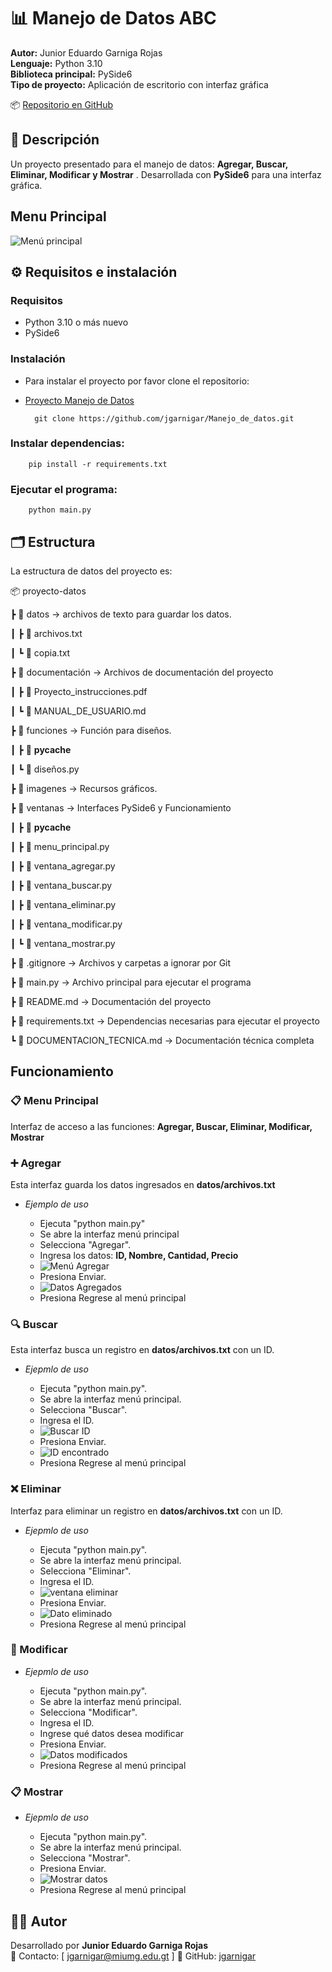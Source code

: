 # 📊 Manejo de Datos ABC

**Autor:** Junior Eduardo Garniga Rojas  
**Lenguaje:** Python 3.10  
**Biblioteca principal:** PySide6  
**Tipo de proyecto:** Aplicación de escritorio con interfaz gráfica  

📦 [Repositorio en GitHub](https://github.com/jgarnigar/Manejo_de_datos)

## 🧩 Descripción

Un proyecto presentado para el manejo de datos: **Agregar, Buscar, Eliminar, Modificar y Mostrar** . Desarrollada con **PySide6** para una interfaz gráfica.

## Menu Principal

![Menú principal](imagenes\menu_principal.png)

## ⚙️ Requisitos e instalación

### Requisitos

- Python 3.10 o más nuevo
- PySide6

### Instalación

- Para instalar el proyecto por favor clone el repositorio:

- [Proyecto Manejo de Datos](https://github.com/jgarnigar/Manejo_de_datos)

        git clone https://github.com/jgarnigar/Manejo_de_datos.git


### Instalar dependencias:

        pip install -r requirements.txt

### Ejecutar el programa:

        python main.py



## 🗂️ Estructura

La estructura de datos del proyecto es:

📦 proyecto-datos

┣ 📂 datos → archivos de texto para guardar los datos.

┃ ┣ 📄 archivos.txt

┃ ┗ 📄 copia.txt


┣ 📂 documentación → Archivos de documentación del proyecto

┃ ┣ 📄 Proyecto_instrucciones.pdf

┃ ┗ 📄 MANUAL_DE_USUARIO.md

┣ 📂 funciones → Función para diseños.

┃ ┣ 📂 __pycache__

┃ ┗ 📄 diseños.py

┣ 📂 imagenes → Recursos gráficos.

┣ 📂 ventanas → Interfaces PySide6 y Funcionamiento

┃ ┣ 📂 __pycache__

┃ ┣ 📄 menu_principal.py

┃ ┣ 📄 ventana_agregar.py

┃ ┣ 📄 ventana_buscar.py

┃ ┣ 📄 ventana_eliminar.py

┃ ┣ 📄 ventana_modificar.py

┃ ┗ 📄 ventana_mostrar.py

┣ 📄 .gitignore → Archivos y carpetas a ignorar por Git

┣ 📄 main.py → Archivo principal para ejecutar el programa

┣ 📄 README.md → Documentación del proyecto

┣ 📄 requirements.txt → Dependencias necesarias para ejecutar el 
proyecto

┗ 📄 DOCUMENTACION_TECNICA.md → Documentación técnica completa


## Funcionamiento

### 📋 Menu Principal

Interfaz de acceso a las funciones: **Agregar, Buscar, Eliminar, Modificar, Mostrar**

### ➕ Agregar

Esta interfaz guarda los datos ingresados en **datos/archivos.txt**

- *Ejemplo de uso* 

    - Ejecuta "python main.py"
    - Se abre la interfaz menú principal
    - Selecciona "Agregar".    
    - Ingresa los datos: **ID, Nombre, Cantidad, Precio**
    - ![Menú Agregar](imagenes\ventana_agregar.png)    
    - Presiona Enviar.
    - ![Datos Agregados](imagenes\ventana_agregar_datos_agregados.png)    
    - Presiona Regrese al menú principal
    


### 🔍 Buscar

Esta interfaz busca un registro en **datos/archivos.txt** con un ID.

- *Ejepmlo de uso*

    - Ejecuta "python main.py".
    - Se abre la interfaz menú principal.
    - Selecciona "Buscar".
    - Ingresa el ID.
    - ![Buscar ID](imagenes\ventana_buscar_datos.png)
    - Presiona Enviar.
    - ![ID encontrado](imagenes\ventana_buscar_datos_encontrado.png)
    - Presiona Regrese al menú principal

### ❌ Eliminar

Interfaz para eliminar un registro en **datos/archivos.txt** con un ID.

- *Ejepmlo de uso*

    - Ejecuta "python main.py".
    - Se abre la interfaz menú principal.
    - Selecciona "Eliminar".
    - Ingresa el ID.
    - ![ventana eliminar](imagenes\ventana_eliminar.png)
    - Presiona Enviar.
    - ![Dato eliminado](imagenes\ventana_eliminar_eliminado.png)
    - Presiona Regrese al menú principal


### 🧩 Modificar

- *Ejepmlo de uso*

    - Ejecuta "python main.py".
    - Se abre la interfaz menú principal.
    - Selecciona "Modificar".
    - Ingresa el ID.
    - Ingrese qué datos desea modificar
    - Presiona Enviar.
    - ![Datos modificados](imagenes\ventana_modificar_datos.png)
    - Presiona Regrese al menú principal

### 📋 Mostrar

- *Ejepmlo de uso*

    - Ejecuta "python main.py".
    - Se abre la interfaz menú principal.
    - Selecciona "Mostrar".
    - Presiona Enviar.
    - ![Mostrar datos](imagenes\ventana_mostrar_datos.png)
    - Presiona Regrese al menú principal


## 👨‍💻 Autor

Desarrollado por **Junior Eduardo Garniga Rojas**  
📧 Contacto: [ jgarnigar@miumg.edu.gt ] 
🔗 GitHub: [jgarnigar](https://github.com/jgarnigar)